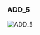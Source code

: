 ### ADD_5

![ADD_5](https://user-images.githubusercontent.com/116869307/214143096-1cbbd2b4-83f5-4985-a96a-eece9c9b5e53.png)
